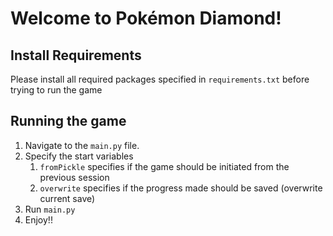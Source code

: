 # Welcome to Pokémon Diamond!

## Install Requirements
Please install all required packages specified in ```requirements.txt``` before trying to run the game

## Running the game
1. Navigate to the ```main.py``` file.
2. Specify the start variables
   1. ```fromPickle``` specifies if the game should be initiated from the previous session
   2. ```overwrite``` specifies if the progress made should be saved (overwrite current save)
3. Run ```main.py```
4. Enjoy!!